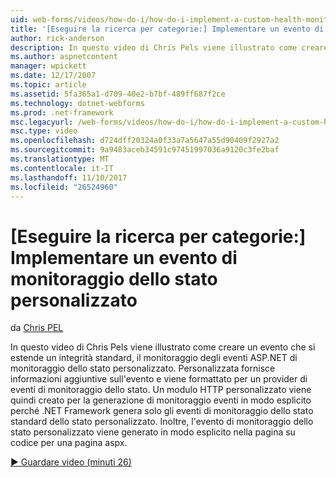 ```yaml
---
uid: web-forms/videos/how-do-i/how-do-i-implement-a-custom-health-monitoring-event
title: '[Eseguire la ricerca per categorie:] Implementare un evento di monitoraggio dello stato personalizzato | Documenti Microsoft'
author: rick-anderson
description: In questo video di Chris Pels viene illustrato come creare un evento che si estende un integrità standard, il monitoraggio degli eventi ASP.NET di monitoraggio dello stato personalizzato. Pro personalizzato...
ms.author: aspnetcontent
manager: wpickett
ms.date: 12/17/2007
ms.topic: article
ms.assetid: 5fa365a1-d709-40e2-b7bf-489ff687f2ce
ms.technology: dotnet-webforms
ms.prod: .net-framework
msc.legacyurl: /web-forms/videos/how-do-i/how-do-i-implement-a-custom-health-monitoring-event
msc.type: video
ms.openlocfilehash: d724dff20324a0f33a7a5647a55d90409f2927a2
ms.sourcegitcommit: 9a9483aceb34591c97451997036a9120c3fe2baf
ms.translationtype: MT
ms.contentlocale: it-IT
ms.lasthandoff: 11/10/2017
ms.locfileid: "26524960"
---
```

<a name="how-do-i-implement-a-custom-health-monitoring-event"></a>[Eseguire la ricerca per categorie:] Implementare un evento di monitoraggio dello stato personalizzato
====================
da [Chris PEL](https://twitter.com/chrispels)

In questo video di Chris Pels viene illustrato come creare un evento che si estende un integrità standard, il monitoraggio degli eventi ASP.NET di monitoraggio dello stato personalizzato. Personalizzata fornisce informazioni aggiuntive sull'evento e viene formattato per un provider di eventi di monitoraggio dello stato. Un modulo HTTP personalizzato viene quindi creato per la generazione di monitoraggio eventi in modo esplicito perché .NET Framework genera solo gli eventi di monitoraggio dello stato standard dello stato personalizzato. Inoltre, l'evento di monitoraggio dello stato personalizzato viene generato in modo esplicito nella pagina su codice per una pagina aspx.

[&#9654; Guardare video (minuti 26)](https://channel9.msdn.com/Blogs/ASP-NET-Site-Videos/how-do-i-implement-a-custom-health-monitoring-event)

